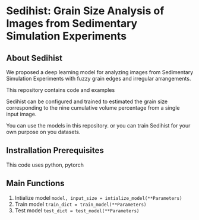 # Sedihist: Grain Size Analysis of Images from Sedimentary Simulation Experiments

## About Sedihist
We proposed a deep learning model for analyzing images from  Sedimentary Simulation Experiments with fuzzy grain edges and irregular arrangements.

This repository contains code and examples 

Sedihist can be configured and trained to estimated the grain size corresponding to the nine cumulative volume percentage from a single input image.

You can use the models in this repository. or you can train Sedihist for your own purpose on you datasets.
## Instrallation Prerequisites
This code uses python, pytorch
## Main Functions
1. Intialize model
```model, input_size = intialize_model(**Parameters)```
2. Train model
```train_dict = train_model(**Parameters)```
3. Test model
```test_dict = test_model(**Parameters)```